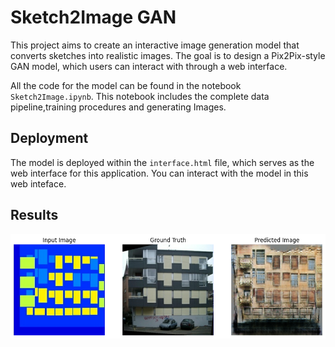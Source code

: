 # Sketch2Image GAN
This project aims to create an interactive image generation model that converts sketches into realistic images.
The goal is to design a Pix2Pix-style GAN model, which users can interact with through a web interface.

All the code for the model can be found in the notebook `Sketch2Image.ipynb`.
This notebook includes the complete data pipeline,training procedures and generating Images.

## Deployment
The model is deployed within the `interface.html` file, which serves as the web interface for this application.
You can interact with the model in this web inteface.

## Results
![Gnerated Image](images/output.png)
